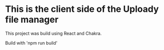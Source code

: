 # This is the client side of the Uploady file manager

This project was build using React and Chakra. 

Build with 'npm run build'



